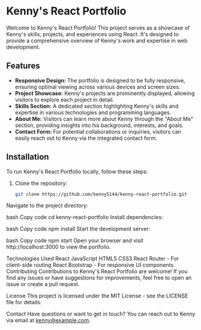 # Kenny's React Portfolio

Welcome to Kenny's React Portfolio! This project serves as a showcase of Kenny's skills, projects, and experiences using React. It's designed to provide a comprehensive overview of Kenny's work and expertise in web development.

## Features

- **Responsive Design:** The portfolio is designed to be fully responsive, ensuring optimal viewing across various devices and screen sizes.
- **Project Showcase:** Kenny's projects are prominently displayed, allowing visitors to explore each project in detail.
- **Skills Section:** A dedicated section highlighting Kenny's skills and expertise in various technologies and programming languages.
- **About Me:** Visitors can learn more about Kenny through the "About Me" section, providing insights into his background, interests, and goals.
- **Contact Form:** For potential collaborations or inquiries, visitors can easily reach out to Kenny via the integrated contact form.

## Installation

To run Kenny's React Portfolio locally, follow these steps:

1. Clone the repository:

   ```bash
   git clone https://github.com/kenny5144/kenny-react-portfolio.git
Navigate to the project directory:

bash
Copy code
cd kenny-react-portfolio
Install dependencies:

bash
Copy code
npm install
Start the development server:

bash
Copy code
npm start
Open your browser and visit http://localhost:3000 to view the portfolio.

Technologies Used
React
JavaScript
HTML5
CSS3
React Router - For client-side routing
React Bootstrap - For responsive UI components
Contributing
Contributions to Kenny's React Portfolio are welcome! If you find any issues or have suggestions for improvements, feel free to open an issue or create a pull request.

License
This project is licensed under the MIT License - see the LICENSE file for details.

Contact
Have questions or want to get in touch? You can reach out to Kenny via email at kenny@example.com.
